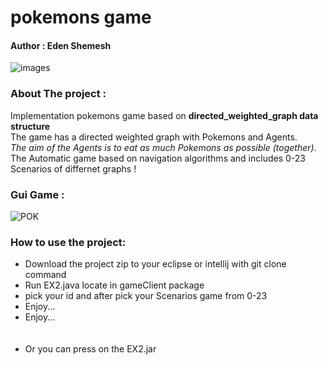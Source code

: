 # pokemons game

#### Author : Eden Shemesh

![images](https://user-images.githubusercontent.com/73124928/102684595-8eda0800-41e2-11eb-9000-a5af00627b81.jpg)

### About The project : 

 Implementation pokemons game based on __directed_weighted_graph data structure__ <br/>
 The game has a directed weighted graph with Pokemons and Agents.<br/>
 <em>The aim of the Agents is to eat as much Pokemons as possible (together)</em>.<br/>
 The Automatic game based on navigation algorithms and includes 0-23  Scenarios of differnet graphs !
 
### Gui  Game : 
![POK](https://user-images.githubusercontent.com/73124928/102685585-8c7bac00-41ea-11eb-845d-de6f76ed12e9.png)

### How to use the project:
<ul>
<li>Download the project zip to your eclipse or intellij with git clone command </li>
<li> Run EX2.java locate in gameClient package</li>
<li>pick your id and after pick your Scenarios game from 0-23 </li>
<li>Enjoy...</li>
<li>Enjoy...</li>
 <br/>
 <br/>
<li>Or you can press on the EX2.jar  </li>
</ul>



